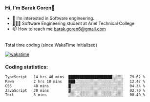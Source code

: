 ###  Hi, I’m Barak Goren👋
- 👀 I’m interested in Software engineering.
- 👨🏼‍🎓 Software Engineering student at Ariel Technical College
- 📫 How to reach me barak.goren6@gmail.com
##
Total time coding (since WakaTime initialized)

[![wakatime](https://wakatime.com/badge/user/5cc5ec80-a806-4ca2-a704-db29274e48cd.svg)](https://wakatime.com/@5cc5ec80-a806-4ca2-a704-db29274e48cd)

   
### Coding statistics:

<!--START_SECTION:waka-->

```txt
TypeScript   14 hrs 46 mins  ████████████████████░░░░░   79.62 %
Pawn         2 hrs 18 mins   ███░░░░░░░░░░░░░░░░░░░░░░   12.47 %
CSS          48 mins         █░░░░░░░░░░░░░░░░░░░░░░░░   04.34 %
JavaScript   30 mins         ▓░░░░░░░░░░░░░░░░░░░░░░░░   02.70 %
Text         5 mins          ░░░░░░░░░░░░░░░░░░░░░░░░░   00.49 %
```

<!--END_SECTION:waka-->

<!---
barakgoren/barakgoren is a ✨ special ✨ repository because its `README.md` (this file) appears on your GitHub profile.
You can click the Preview link to take a look at your changes.
--->

